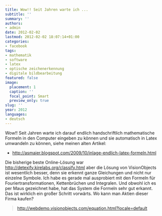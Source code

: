 ```yaml
---
title: Wow!! Seit Jahren warte ich ...
subtitle: ''
summary: ''
authors:
- admin
date: 2012-02-02
lastmod: 2012-02-02 18:07:14+01:00
categories:
- facebook
tags:
- mathematik
- software
- latex
- optische zeichenerkennung
- digitale bildbearbeitung
featured: false
image:
  placement: 1
  caption: ''
  focal_point: Smart
  preview_only: true
slug: ''
year: 2012
languages:
- deutsch
---
```


Wow!! Seit Jahren warte ich darauf endlich handschriftlich mathematische Formeln in den Computer eingeben zu können und sie automatisch in Latex umwandeln zu können, siehe meinen alten Artikel:

- http://asmaier.blogspot.com/2009/10/inlage-endlich-latex-formeln.html

Die bisherige beste Online-Lösung war http://detexify.kirelabs.org/classify.html
aber die Lösung von VisionObjects ist wesentlich besser, denn sie erkennt ganze Gleichungen und nicht nur einzelne Symbole. Ich habe es gerade mal ausprobiert mit den Formeln für Fouriertransformationen, Kettenbrüchen und Integralen. Und obwohl ich es per Maus gezeichnet habe, hat das System die Formeln sehr gut erkannt. Das ist wirklich ein großer Schritt vorwärts. Wo kann man Aktien dieser Firma kaufen?
> http://webdemo.visionobjects.com/equation.html?locale=default